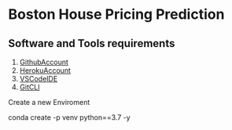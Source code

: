 # Boston House Pricing Prediction

## Software and Tools requirements

1. [GithubAccount](https://github.com/)
2. [HerokuAccount](https://heroku.com)
3. [VSCodeIDE](https://code.visualstudio.com/)
4. [GitCLI](https://git-scm.com/book/en/v2/Getting-Started-The-Command-Line)

Create a new Enviroment

conda create -p venv python==3.7 -y

